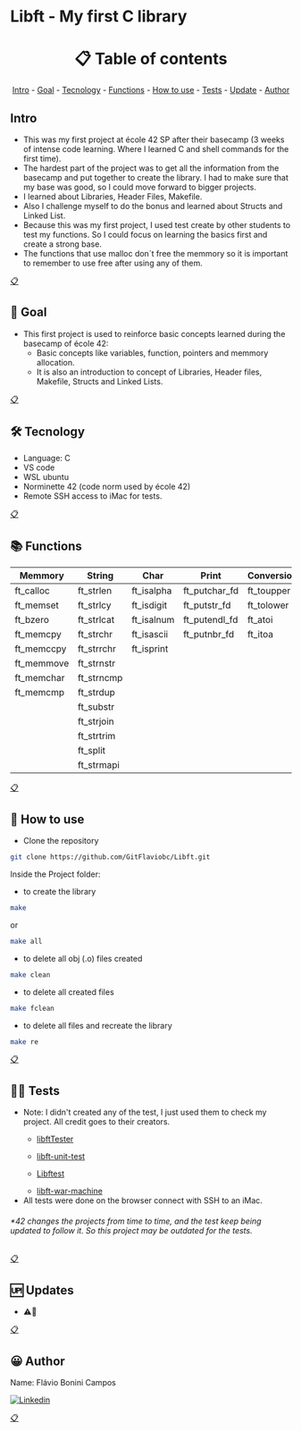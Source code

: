 # Libft - My first C library

<h1 name ="content" align = "center">📋 Table of contents</h1>
<p align = "center">
  <a href = "#intro">Intro</a> -
  <a href = "#goal">Goal</a> -
  <a href = "#tec">Tecnology</a> -
  <a href = "#function">Functions</a> -
  <a href = "#how">How to use</a> -
  <a href = "#test">Tests</a> -
  <a href = "#update">Update</a> -
  <a href = "#author">Author</a>
</p>

<a name="intro"/> <h2> Intro </h2> </a>
- This was my first project at école 42 SP after their basecamp (3 weeks of intense code learning. Where I learned C and shell commands for the first time).
- The hardest part of the project was to get all the information from the basecamp and put together to create the library. I had to make sure that my base was good, so I could move forward to bigger projects.
- I learned about Libraries, Header Files, Makefile.
- Also I challenge myself to do the bonus and learned about Structs and Linked List.
- Because this was my first project, I used test create by other students to test my functions. So I could focus on learning the basics first and create a strong base.
- The functions that use malloc don´t free the memmory so it is important to remember to use free after using any of them.
<p></p>
<a href = "#content">📋</a>

<a name="goal"/> <h2> 🎯 Goal </h2> </a>
- This first project is used to reinforce basic concepts learned during the basecamp of école 42:
  - Basic concepts like variables, function, pointers and memmory allocation.
  - It is also an introduction to concept of Libraries, Header files, Makefile, Structs and Linked Lists.
<p></p>
<a href = "#content">📋</a>

<a name="tec"/> <h2> 🛠️ Tecnology </h2> </a>
- Language: C
- VS code
- WSL ubuntu
- Norminette 42 (code norm used by école 42)
- Remote SSH access to iMac for tests.
<p></p>
<a href = "#content">📋</a>

<a name="function"/> <h2> 📚 Functions </h2> </a>

Memmory    | String     | Char       | Print         | Conversion | Linked List 
---        | ---        | ---        |---            |---         |---
ft_calloc  | ft_strlen  | ft_isalpha | ft_putchar_fd | ft_toupper | ft_lstnew
ft_memset  | ft_strlcy  | ft_isdigit | ft_putstr_fd  | ft_tolower | ft_lstadd_front
ft_bzero   | ft_strlcat | ft_isalnum | ft_putendl_fd | ft_atoi    | ft_lstsize
ft_memcpy  | ft_strchr  | ft_isascii | ft_putnbr_fd  | ft_itoa    | ft_lstlast
ft_memccpy | ft_strrchr | ft_isprint | &nbsp;        | &nbsp;     | ft_lstadd_back
ft_memmove | ft_strnstr | &nbsp;     | &nbsp;        | &nbsp;     | ft_lstdelone
ft_memchar | ft_strncmp | &nbsp;     | &nbsp;        | &nbsp;     | ft_lstclear
ft_memcmp  | ft_strdup  | &nbsp;     | &nbsp;        | &nbsp;     | ft_lstiter
&nbsp;     | ft_substr  | &nbsp;     | &nbsp;        | &nbsp;     | ft_lstmap
&nbsp;     | ft_strjoin | &nbsp;     | &nbsp;        | &nbsp;     | &nbsp;
&nbsp;     | ft_strtrim | &nbsp;     | &nbsp;        | &nbsp;     | &nbsp;
&nbsp;     | ft_split   | &nbsp;     | &nbsp;        | &nbsp;     | &nbsp;
&nbsp;     | ft_strmapi | &nbsp;     | &nbsp;        | &nbsp;     | &nbsp;

<p></p>
<a href = "#content">📋</a>

<a name="how"/> <h2> 📖 How to use </h2> </a>

- Clone the repository
```bash
git clone https://github.com/GitFlaviobc/Libft.git
```
Inside the Project folder:
- to create the library
```bash
make
```
or
```bash
make all
```
- to delete all obj (.o) files created
```bash
make clean
```
 - to delete all created files
```bash
make fclean
```
 - to delete all files and recreate the library
```bash
make re
```

<p></p>
<a href = "#content">📋</a>

<a name="test"/> <h2> 👨‍💻 Tests </h2> </a>
- Note: I didn't created any of the test, I just used them to check my project. All credit goes to their creators. <p></p>
  - [libftTester](https://github.com/cclaude42/PFT_2019) <p></p>
  - [libft-unit-test](https://github.com/alelievr/libft-unit-test) <p></p>
  - [Libftest](https://github.com/cacharle/ft_printf_test) <p></p>
  - [libft-war-machine](https://github.com/ska42/libft-war-machine)
- All tests were done on the browser connect with SSH to an iMac.
<p></p>

###### *42 changes the projects from time to time, and the test keep being updated to follow it. So this project may be outdated for the tests.

<p></p>
<a href = "#content">📋</a>

<a name="update"/> <h2> 🆙 Updates </h2> </a>
- ⚠️🚧
<p></p>
<a href = "#content">📋</a>

<a name="author"/> <h2> 😀 Author </h2> </a>
Name: Flávio Bonini Campos
<p></p>

[![Linkedin](https://img.shields.io/badge/LinkedIn-0077B5?style=for-the-badge&logo=linkedin&logoColor=white)](https://www.linkedin.com/in/flaviobc88/)
<p></p>
<a href = "#content">📋</a>
<p></p>
